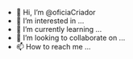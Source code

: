 - 👋 Hi, I’m @oficiaCriador
- 👀 I’m interested in ...
- 🌱 I’m currently learning ...
- 💞️ I’m looking to collaborate on ...
- 📫 How to reach me ...

<!---
oficiaCriador/oficiaCriador is a ✨ special ✨ repository because its `README.md` (this file) appears on your GitHub profile.
You can click the Preview link to take a look at your changes.
--->
